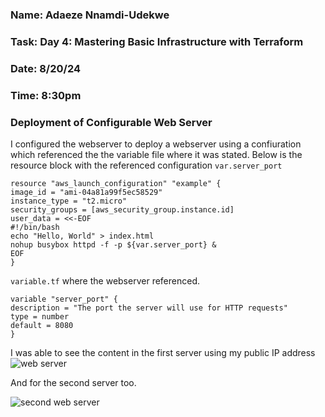 ### Name: Adaeze Nnamdi-Udekwe
### Task: Day 4: Mastering Basic Infrastructure with Terraform
### Date: 8/20/24
### Time: 8:30pm

### Deployment of  Configurable Web Server

I configured the webserver to deploy a webserver using a confiuration which referenced the the variable file where it was stated. Below is the resource block with the referenced configuration `var.server_port`

```
resource "aws_launch_configuration" "example" {
image_id = "ami-04a81a99f5ec58529"
instance_type = "t2.micro"
security_groups = [aws_security_group.instance.id]
user_data = <<-EOF
#!/bin/bash
echo "Hello, World" > index.html
nohup busybox httpd -f -p ${var.server_port} &
EOF
}
```

`variable.tf` where the webserver referenced.
```
variable "server_port" {
description = "The port the server will use for HTTP requests"
type = number
default = 8080
}

```

I was able to see the content in the first server using my public IP address
![web server](image.png)

And for the second server too.

![second web server](image-1.png)